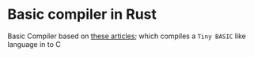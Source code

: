 # Basic compiler in Rust

Basic Compiler based on [these articles](https://austinhenley.com/blog/teenytinycompiler1.html); which compiles a `Tiny BASIC` like language in to C